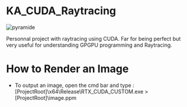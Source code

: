 # KA_CUDA_Raytracing
![pyramide](https://user-images.githubusercontent.com/77119541/132693674-5b95ca87-e567-400b-843f-577de58e2051.png)

Personnal project with raytracing using CUDA.
Far for being perfect but very useful for understanding GPGPU programming and Raytracing.

# How to Render an Image
- To output an image, open the cmd bar and type :
[ProjectRoot]\x64\Release\RTX_CUDA_CUSTOM.exe > [ProjectRoot]\image.ppm
